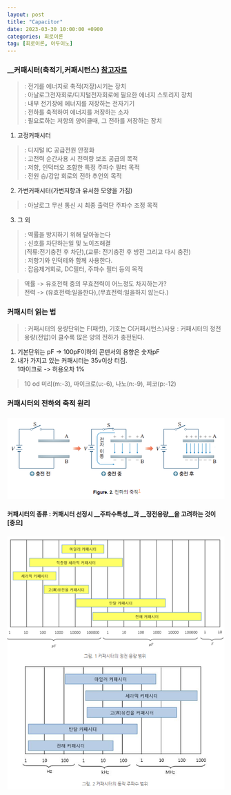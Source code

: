 ```yaml
---
layout: post
title: "Capacitor"
date: 2023-03-30 10:00:00 +0900
categories: 회로이론
tag: [회로이론, 아두이노]
---
```

### __커패시터(축적기,커패시턴스) [참고자료](https://javalab.org/breadboard_capacitor/)
> : 전기를 에너지로 축적(저장)시키는 장치<br>
> : 아날로그전자회로/디지털전자회로에 필요한 에너지 스토리지 장치<br>
> : 내부 전기장에 에너지를 저장하는 전자기기<br>
> : 전하를 축적하여 에너지를 저장하는 소자<br>
> : 필요로하는 저항의 양이클때, 그 전하를 저장하는 장치<br>

1. 고정커패시터
> : 디지털 IC 공급전원 안정화<br>
> : 고전력 순간사용 시 전력량 보조 공급의 목적<br>
> : 저항, 인덕터오 조합한 특정 주파수 필터 목적<br>
> : 전원 승/강압 회로의 전하 추언의 목적
2. 가변커패시터(가변저항과 유서한 모양을 가짐)<br>
> : 아날로그 무선 통신 시 최종 출력단 주파수 조정 목적<br>
3. 그 외
> : 역률을 방지하기 위해 달아놓는다<br>
> : 신호를 차단하는일 및 노이즈해결<br>
  (직류:전기충전 후 차단),(교류: 전기충전 후 방전 그리고 다시 충전)<br>
> : 저항기와 인덕테와 함께 사용한다. <br>
> : 잡음제거회로, DC필터, 주파수 필터 등의 목적 <br>

> 역률 -> 유호전력 중의 무효전력이 어느정도 차지하는가?<br>
> 전력 -> (유효전력:일을한다),(무효전력:일을하지 않는다.)

### 커패시터 읽는 법
> : 커패시터의 용량단위는 F(패럿), 기호는 C(커패시턴스)사용
> : 커패시터의 정전용량(전압)이 클수록 많은 양의 전하가 충전된다. 
1. 기본단위는 pF -> 100pF이하의 콘덴서의 용향은 숫자pF 
2. 내가 가지고 있는 커패시터는 35v이상 터짐. <br>
   1마이크로 -> 허용오차 1%
> 10 od 미리(m:-3), 마이크로(u:-6), 나노(n:-9), 피코(p:-12) 

### 커패시터의 전하의 축적 원리
### ![Capacitor2](../image/Capacitor2.png)

#### __커패시터의 종류__ : 커패시터 선정시 __주파수특성__과 __정전용량__을 고려하는 것이 [중요]<br>
### ![Capacitor1](../image/Capacitor1.png)

